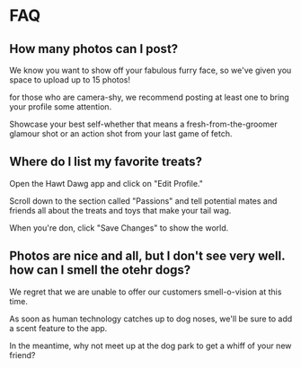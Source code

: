 # FAQ


## How many photos can I post?


We know you want to show off your fabulous furry face, so we've given you
space to upload up to 15 photos!  

for those who are camera-shy, we recommend posting at least one to bring
your profile some attention.  

Showcase your best self-whether that means a fresh-from-the-groomer glamour
shot or an action shot from your last game of fetch.  


## Where do I list my favorite treats?


Open the Hawt Dawg app and click on "Edit Profile."  

Scroll down to the section called "Passions" and tell
potential mates and friends all about the treats and toys
that make your tail wag.  

When you're don, click "Save Changes" to show the world.  


## Photos are nice and all, but I don't see very well. how can I smell the otehr dogs?


We regret that we are unable to offer our customers smell-o-vision
at this time.  

As soon as human technology catches up to dog noses, we'll be
sure to add a scent feature to the app.  

In the meantime, why not meet up at the dog park to get a whiff
of your new friend?  
